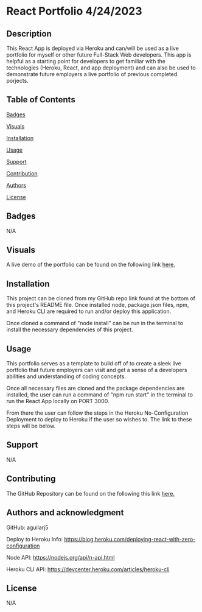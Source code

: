 # React Portfolio 4/24/2023

## Description

This React App is deployed via Heroku and can/will be used as a live portfolio for myself or other future Full-Stack Web developers. This app is helpful as a starting point for developers to get familiar with the technologies (Heroku, React, and app deployment) and can also be used to demonstrate future employers a live portfolio of previous completed porjects.

## Table of Contents

[Badges](#badges)

[Visuals](#visuals)

[Installation](#installation)

[Usage](#usage)

[Support](#support)

[Contribution](#contribution)

[Authors](#authors)

[License](#license)

<a name="badges"/>

## Badges

N/A

<a name="visuals"/>

## Visuals

A live demo of the portfolio can be found on the following link [here.](https://portfolio-deploy-ja.herokuapp.com/)

<a name="installation"/>

## Installation

This project can be cloned from my GitHub repo link found at the bottom of this project's README file. Once installed node, package.json files, npm, and Heroku CLI are required to run and/or deploy this application.

Once cloned a command of "node install" can be run in the terminal to install the necessary dependencies of this project.

<a name="usage"/>

## Usage

This portfolio serves as a template to build off of to create a sleek live portfolio that future employers can visit and get a sense of a developers abilities and understanding of coding concepts.

Once all necessary files are cloned and the package dependencies are installed, the user can run a command of "npm run start" in the terminal to run the React App locally on PORT 3000.

From there the user can follow the steps in the Heroku No-Configuration Deployment to deploy to Heroku if the user so wishes to. The link to these steps will be below.

<a name="support"/>

## Support

N/A

<a name="contribution"/>

## Contributing

The GitHub Repository can be found on the following this link [here.](https://github.com/aguilarj5/React-Portfolio.git)

<a name="authors"/>

## Authors and acknowledgment

GitHub: aguilarj5

Deploy to Heroku Info: https://blog.heroku.com/deploying-react-with-zero-configuration

Node API: https://nodejs.org/api/n-api.html

Heroku CLI API: https://devcenter.heroku.com/articles/heroku-cli

<a name="license"/>

## License

N/A

